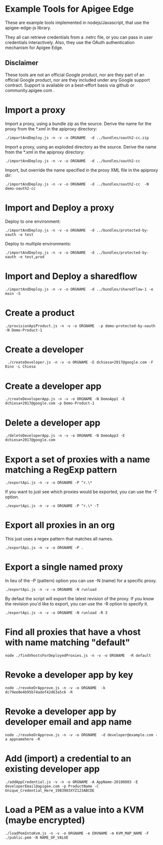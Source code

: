 # Example Tools for Apigee Edge

These are example tools implemented in nodejs/Javascript, that use the apigee-edge-js library.

They all can retrieve credentials from a .netrc file, or you can pass in user credentials interactively.
Also, they use the OAuth authentication mechanism for Apigee Edge.

## Disclaimer

These tools are not an official Google product, nor are they part of an official Google product, nor are they included under any Google support contract.
Support is available on a best-effort basis via github or community.apigee.com .


# Import a proxy

Import a proxy, using a bundle zip as the source. Derive the name for the proxy from the *.xml in the apiproxy directory:

```
./importAndDeploy.js -n -v -o ORGNAME  -d ../bundles/oauth2-cc.zip
```

Import a proxy, using an exploded directory as the source. Derive the name from the *.xml in the apiproxy directory:
```
./importAndDeploy.js -n -v -o ORGNAME  -d ../bundles/oauth2-cc
```

Import, but override the name specified in the proxy XML file in the apiproxy dir:

```
./importAndDeploy.js -n -v -o ORGNAME  -d ../bundles/oauth2-cc  -N demo-oauth2-cc
```


# Import and Deploy a proxy

Deploy to one environment:
```
./importAndDeploy.js -n -v -o ORGNAME  -d ../bundles/protected-by-oauth -e test
```
Deploy to multiple environments:

```
./importAndDeploy.js -n -v -o ORGNAME  -d ../bundles/protected-by-oauth -e test,prod
```


# Import and Deploy a sharedflow

```
./importAndDeploy.js -n -v -o ORGNAME  -d ../bundles/sharedflow-1 -e main -S
```

# Create a product

```
./provisionApiProduct.js -n -v -o ORGNAME  -p demo-protected-by-oauth -N Demo-Product-1
```


# Create a developer

```
 ./createDeveloper.js -n -v -o ORGNAME -E dchiesa+2017@google.com -F Dino -L Chiesa
```

# Create a developer app

```
./createDeveloperApp.js -n -v -o ORGNAME -N DemoApp1 -E dchiesa+2017@google.com -p Demo-Product-1
```


# Delete a developer app

```
./deleteDeveloperApp.js -n -v -o ORGNAME -N DemoApp3 -E dchiesa+2017@google.com
```


# Export a set of proxies with a name matching a RegExp pattern

```
./exportApi.js -n -v -o ORGNAME -P ^r.\*
```

If you  want to just see which proxies would be exported, you can use the -T option.

```
./exportApi.js -n -v -o ORGNAME -P ^r.\* -T
```


# Export all proxies in an org

This just uses a regex pattern that matches all names.

```
./exportApi.js -n -v -o ORGNAME -P .
```


# Export a single named proxy

In lieu of the -P (pattern) option you can use -N (name) for a specific proxy.


```
./exportApi.js -n -v -o ORGNAME -N runload
```

By defaut the script will export the latest revision of the proxy.
If you know  the revision you'd like to export, you can use the -R option to specify it.


```
./exportApi.js -n -v -o ORGNAME -N runload -R 3
```

# Find all proxies that have a vhost with name matching "default"

```
node ./findVhostsForDeployedProxies.js -n -v -o ORGNAME  -R default

```


# Revoke a developer app by key

```
node ./revokeOrApprove.js -n -v -o ORGNAME  -k dc79ee0e4b95b74adef42d63a5c6 -R

```

# Revoke a developer app by developer email and app name

```
node ./revokeOrApprove.js -n -v -o ORGNAME  -d developer@example.com -a appnamehere -R

```

# Add (import) a credential to an existing developer app

```
./addAppCredential.js -v -n -o ORGNAME -A AppName-20180803 -E developerEmail@apigee.com -p ProductName -C Unique_Credential_Here_1983983XYZ123ABCDE
```

# Load a PEM as a value into a KVM (maybe encrypted)

```
./loadPemIntoKvm.js -n -v -o ORGNAME -e ENVNAME -m KVM_MAP_NAME -F ./public.pem -N NAME_OF_VALUE
```
